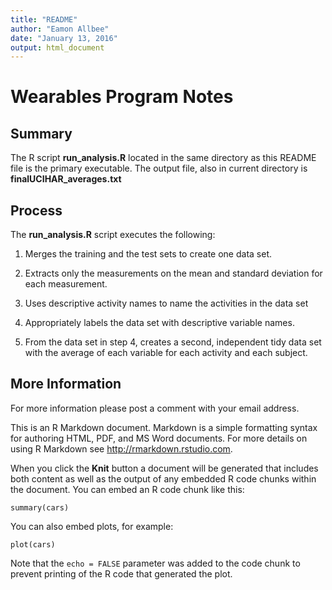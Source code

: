```yaml
---
title: "README"
author: "Eamon Allbee"
date: "January 13, 2016"
output: html_document
---
```

# Wearables Program Notes

## Summary
The R script **run_analysis.R** located in the same directory as this README file is the primary executable. The output file, also in current directory is **finalUCIHAR_averages.txt**

## Process
The **run_analysis.R** script executes the following:

1. Merges the training and the test sets to create one data set.

2. Extracts only the measurements on the mean and standard deviation for each measurement.

3. Uses descriptive activity names to name the activities in the data set

4. Appropriately labels the data set with descriptive variable names.

5. From the data set in step 4, creates a second, independent tidy data set with the average of each variable for each activity and each subject.



## More Information
For more information please post a comment with your email address. 

This is an R Markdown document. Markdown is a simple formatting syntax for authoring HTML, PDF, and MS Word documents. For more details on using R Markdown see <http://rmarkdown.rstudio.com>.

When you click the **Knit** button a document will be generated that includes both content as well as the output of any embedded R code chunks within the document. You can embed an R code chunk like this:

```{r}
summary(cars)
```

You can also embed plots, for example:

```{r, echo=FALSE}
plot(cars)
```

Note that the `echo = FALSE` parameter was added to the code chunk to prevent printing of the R code that generated the plot.
